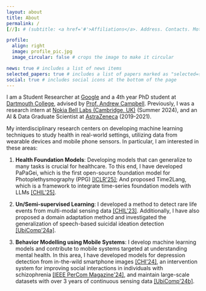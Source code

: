 ```yaml
---
layout: about
title: About
permalink: /
[//]: # (subtitle: <a href='#'>Affiliations</a>. Address. Contacts. Moto. Etc.)

profile:
  align: right
  image: profile_pic.jpg
  image_circular: false # crops the image to make it circular

news: true # includes a list of news items
selected_papers: true # includes a list of papers marked as "selected={true}"
social: true # includes social icons at the bottom of the page
---
```


I am a Student Researcher at [Google](https://research.google/teams/health/) and a 4th year PhD student at [Dartmouth College](https://web.cs.dartmouth.edu), advised by [Prof. Andrew Campbell](https://www.cs.dartmouth.edu/~campbell/).
Previously, I was a research intern at [Nokia Bell Labs (Cambridge, UK)](https://www.bell-labs.com/about/locations/cambridge-uk/#gref) (Summer 2024), and 
an AI & Data Graduate Scientist at [AstraZeneca](https://www.astrazeneca.com/) (2019-2021).

My interdisciplinary research centers on developing machine learning techniques to study health in real-world settings, utilizing data from wearable devices and mobile phone sensors. In particular, I am interested in these areas:

1. **Health Foundation Models**: Developing models that can generalize to many tasks is crucial for healthcare. To this end, I have developed PaPaGei, which is the first open-source foundation model for Photoplethysmography (PPG) [[ICLR'25]](https://arxiv.org/abs/2410.20542); And proposed Time2Lang, which is a framework to integrate time-series foundation models with LLMs [[CHIL'25]](https://arxiv.org/abs/2502.07608).

2. **Un/Semi-supervised Learning**: I developed a method to detect rare life events from multi-modal sensing data [[CHIL'23]](https://proceedings.mlr.press/v209/pillai23a.html). Additionally, I have also proposed a domain adaptation method and investigated the generalization of speech-based suicidal ideation detection [[UbiComp'24a]](https://dl.acm.org/doi/abs/10.1145/3631452).

3. **Behavior Modelling using Mobile Systems**: I develop machine learning models and contribute to mobile systems targeted at understanding mental health. In this area, I have developed models for depression detection from in-the-wild smartphone images [[CHI'24]](https://dl.acm.org/doi/full/10.1145/3613904.3642680), an intervention system for improving social interactions in individuals with schizophrenia [[IEEE PerCom Magazine'24]](https://ieeexplore.ieee.org/abstract/document/10485570), and maintain large-scale datasets with over 3 years of continuous sensing data [[UbiComp'24b]](https://dl.acm.org/doi/abs/10.1145/3643501).